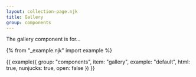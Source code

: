 ```yaml
---
layout: collection-page.njk
title: Gallery
group: components
---
```


The gallery component is for...

{% from "_example.njk" import example %}

{{ example({ group: "components", item: "gallery", example: "default", html: true, nunjucks: true, open: false }) }}

